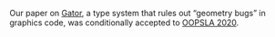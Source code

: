 Our paper on [Gator][], a type system that rules out “geometry bugs” in graphics code, was conditionally accepted to [OOPSLA 2020][oopsla].

[gator]: https://github.com/cucapra/linguine
[oopsla]: https://2020.splashcon.org/track/splash-2020-oopsla
